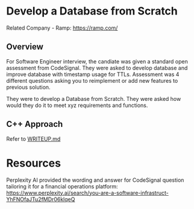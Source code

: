 # Develop a Database from Scratch

Related Company - Ramp: https://ramp.com/

## Overview

For Software Engineer interview, the candiate was given a standard open assessment from CodeSignal. They were asked to develop database and improve database with timestamp usage for TTLs. Assessment was 4 different questions asking you to reimplement or add new features to previous solution.

They were to develop a Database from Scratch. They were asked how would they do it to meet xyz requirements and functions.

## C++ Approach

Refer to [WRITEUP.md](./cpp/WRITEUP.md)

# Resources

Perplexity AI provided the wording and answer for CodeSignal question tailoring it for a financial operations platform: https://www.perplexity.ai/search/you-are-a-software-infrastruct-YhFNOfaJTu2fMDr06klqeQ